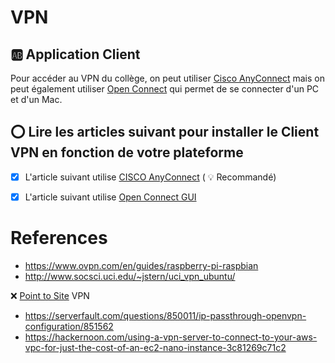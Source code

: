 # VPN

## :ab: Application Client

Pour accéder au VPN du collège, on peut utiliser [Cisco AnyConnect](https://www.cisco.com/c/en_ca/products/security/anyconnect-secure-mobility-client) mais on peut également utiliser [Open Connect](http://www.infradead.org/openconnect/) qui permet de se connecter d'un PC et d'un Mac. 

## :o: Lire les articles suivant pour installer le Client VPN en fonction de votre plateforme

- [x] L'article suivant utilise [CISCO AnyConnect](CISCO%20AnyConnect) ( :bulb: Recommandé)
- [x] L'article suivant utilise [Open Connect GUI](openconnect-gui)


# References

- https://www.ovpn.com/en/guides/raspberry-pi-raspbian
- http://www.socsci.uci.edu/~jstern/uci_vpn_ubuntu/


:x: [Point to Site](P2S-S2S) VPN

- https://serverfault.com/questions/850011/ip-passthrough-openvpn-configuration/851562
- https://hackernoon.com/using-a-vpn-server-to-connect-to-your-aws-vpc-for-just-the-cost-of-an-ec2-nano-instance-3c81269c71c2
